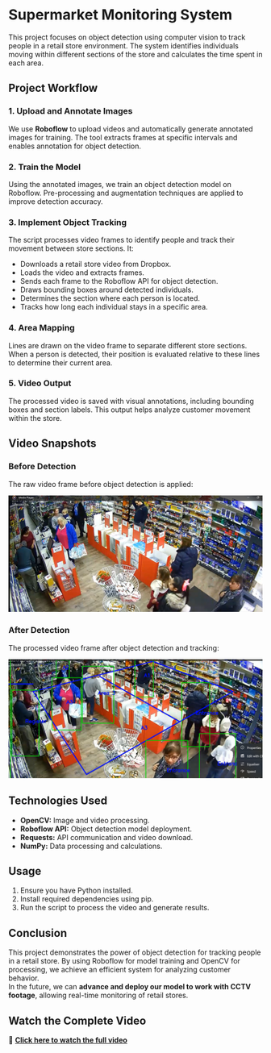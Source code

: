 # Supermarket Monitoring System

This project focuses on object detection using computer vision to track people in a retail store environment. The system identifies individuals moving within different sections of the store and calculates the time spent in each area.

## Project Workflow

### 1. Upload and Annotate Images
We use **Roboflow** to upload videos and automatically generate annotated images for training. The tool extracts frames at specific intervals and enables annotation for object detection.

### 2. Train the Model
Using the annotated images, we train an object detection model on Roboflow. Pre-processing and augmentation techniques are applied to improve detection accuracy.

### 3. Implement Object Tracking
The script processes video frames to identify people and track their movement between store sections. It:

- Downloads a retail store video from Dropbox.
- Loads the video and extracts frames.
- Sends each frame to the Roboflow API for object detection.
- Draws bounding boxes around detected individuals.
- Determines the section where each person is located.
- Tracks how long each individual stays in a specific area.

### 4. Area Mapping
Lines are drawn on the video frame to separate different store sections. When a person is detected, their position is evaluated relative to these lines to determine their current area.

### 5. Video Output
The processed video is saved with visual annotations, including bounding boxes and section labels. This output helps analyze customer movement within the store.

## Video Snapshots  

### **Before Detection**
The raw video frame before object detection is applied:

![Before Detection](Screenshot%202025-02-04%20110205.png)

### **After Detection**
The processed video frame after object detection and tracking:

![After Detection](Screenshot%202025-02-04%20105401.png)

## Technologies Used

- **OpenCV:** Image and video processing.
- **Roboflow API:** Object detection model deployment.
- **Requests:** API communication and video download.
- **NumPy:** Data processing and calculations.

## Usage

1. Ensure you have Python installed.
2. Install required dependencies using pip.
3. Run the script to process the video and generate results.

## Conclusion
This project demonstrates the power of object detection for tracking people in a retail store. By using Roboflow for model training and OpenCV for processing, we achieve an efficient system for analyzing customer behavior.  
In the future, we can **advance and deploy our model to work with CCTV footage**, allowing real-time monitoring of retail stores.

## Watch the Complete Video  
🔗 **[Click here to watch the full video](YOUR_VIDEO_LINK_HERE)**  


